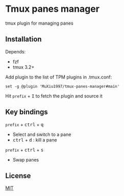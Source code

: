 # Tmux panes manager
tmux plugin for managing panes



## Installation
Depends:
  - fzf
  - tmux 3.2+



Add plugin to the list of TPM plugins in .tmux.conf:

```shell
set -g @plugin 'MuXiu1997/tmux-panes-manager#main'
```

Hit `prefix` + <kbd>I</kbd> to fetch the plugin and source it



## Key bindings

`prefix` + <kbd>ctrl</kbd> + <kbd>q</kbd>

- Select and switch to a pane
- <kbd>ctrl</kbd> + <kbd>d</kbd> : kill a pane



`prefix` + <kbd>ctrl</kbd> + <kbd>s</kbd>

- Swap panes



## License

[MIT](LICENSE)


